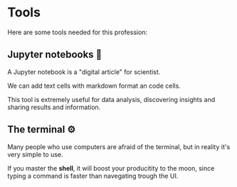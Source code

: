 # Tools

Here are some tools needed for this profession:

## Jupyter notebooks 📓

A Jupyter notebook is a "digital article" for scientist.

We can add text cells with markdown format an code cells.

This tool is extremely useful for data analysis, discovering insights and sharing results and information.

## The terminal ⚙️

Many people who use computers are afraid of the terminal, but in reality it's very simple to use.

If you master the **shell**, it will boost your producitity to the moon, since typing a command is faster than navegating trough the UI.